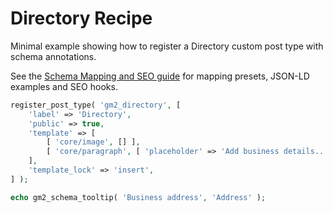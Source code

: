 # Directory Recipe

Minimal example showing how to register a Directory custom post type with schema annotations.

See the [Schema Mapping and SEO guide](../../schema-mapping-and-seo.md) for mapping presets, JSON-LD examples and SEO hooks.

```php
register_post_type( 'gm2_directory', [
    'label' => 'Directory',
    'public' => true,
    'template' => [
        [ 'core/image', [] ],
        [ 'core/paragraph', [ 'placeholder' => 'Add business details...' ] ],
    ],
    'template_lock' => 'insert',
] );

echo gm2_schema_tooltip( 'Business address', 'Address' );
```
